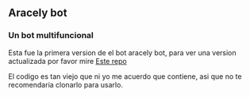 ## Aracely bot
### Un bot multifuncional

Esta fue la primera version de el bot aracely bot, para ver una version actualizada por favor mire [Este repo](https://github.com/Mataisplays/AracelyBot)

El codigo es tan viejo que ni yo me acuerdo que contiene, asi que no te recomendaria clonarlo para usarlo.
